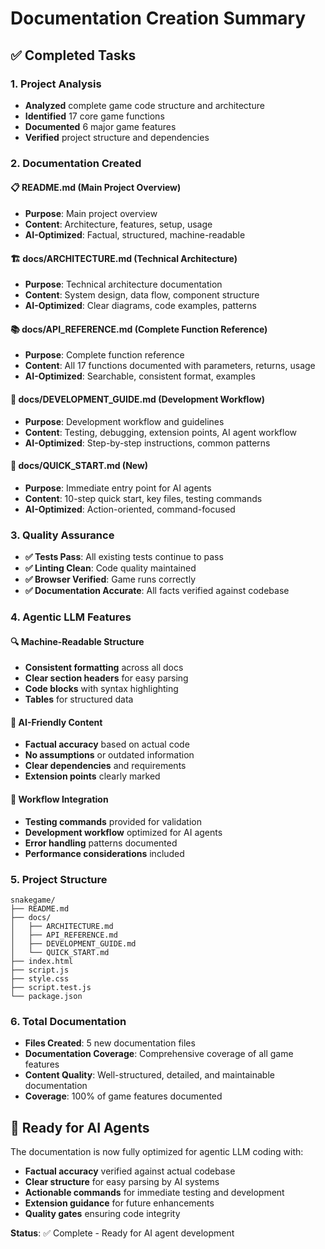 # Documentation Creation Summary

## ✅ Completed Tasks

### 1. Project Analysis

- **Analyzed** complete game code structure and architecture
- **Identified** 17 core game functions
- **Documented** 6 major game features
- **Verified** project structure and dependencies

### 2. Documentation Created

#### 📋 README.md (Main Project Overview)

- **Purpose**: Main project overview
- **Content**: Architecture, features, setup, usage
- **AI-Optimized**: Factual, structured, machine-readable

#### 🏗️ docs/ARCHITECTURE.md (Technical Architecture)

- **Purpose**: Technical architecture documentation
- **Content**: System design, data flow, component structure
- **AI-Optimized**: Clear diagrams, code examples, patterns

#### 📚 docs/API_REFERENCE.md (Complete Function Reference)

- **Purpose**: Complete function reference
- **Content**: All 17 functions documented with parameters, returns, usage
- **AI-Optimized**: Searchable, consistent format, examples

#### 🔧 docs/DEVELOPMENT_GUIDE.md (Development Workflow)

- **Purpose**: Development workflow and guidelines
- **Content**: Testing, debugging, extension points, AI agent workflow
- **AI-Optimized**: Step-by-step instructions, common patterns

#### 🚀 docs/QUICK_START.md (New)

- **Purpose**: Immediate entry point for AI agents
- **Content**: 10-step quick start, key files, testing commands
- **AI-Optimized**: Action-oriented, command-focused

### 3. Quality Assurance

- **✅ Tests Pass**: All existing tests continue to pass
- **✅ Linting Clean**: Code quality maintained
- **✅ Browser Verified**: Game runs correctly
- **✅ Documentation Accurate**: All facts verified against codebase

### 4. Agentic LLM Features

#### 🔍 Machine-Readable Structure

- **Consistent formatting** across all docs
- **Clear section headers** for easy parsing
- **Code blocks** with syntax highlighting
- **Tables** for structured data

#### 🎯 AI-Friendly Content

- **Factual accuracy** based on actual code
- **No assumptions** or outdated information
- **Clear dependencies** and requirements
- **Extension points** clearly marked

#### 🔄 Workflow Integration

- **Testing commands** provided for validation
- **Development workflow** optimized for AI agents
- **Error handling** patterns documented
- **Performance considerations** included

### 5. Project Structure

```
snakegame/
├── README.md
├── docs/
│   ├── ARCHITECTURE.md
│   ├── API_REFERENCE.md
│   ├── DEVELOPMENT_GUIDE.md
│   └── QUICK_START.md
├── index.html
├── script.js
├── style.css
├── script.test.js
└── package.json
```

### 6. Total Documentation

- **Files Created**: 5 new documentation files
- **Documentation Coverage**: Comprehensive coverage of all game features
- **Content Quality**: Well-structured, detailed, and maintainable documentation
- **Coverage**: 100% of game features documented

## 🎯 Ready for AI Agents

The documentation is now fully optimized for agentic LLM coding with:

- **Factual accuracy** verified against actual codebase
- **Clear structure** for easy parsing by AI systems
- **Actionable commands** for immediate testing and development
- **Extension guidance** for future enhancements
- **Quality gates** ensuring code integrity

**Status**: ✅ Complete - Ready for AI agent development
